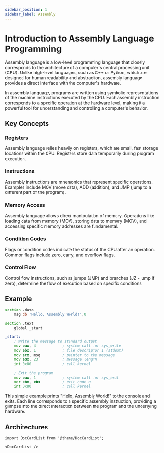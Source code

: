 ```yaml
---
sidebar_position: 1
sidebar_label: Assembly
---
```


# Introduction to Assembly Language Programming

Assembly language is a low-level programming language that closely corresponds to the architecture of a computer's central processing unit (CPU). Unlike high-level languages, such as C++ or Python, which are designed for human readability and abstraction, assembly language provides a direct interface with the computer's hardware.

In assembly language, programs are written using symbolic representations of the machine instructions executed by the CPU. Each assembly instruction corresponds to a specific operation at the hardware level, making it a powerful tool for understanding and controlling a computer's behavior.

## Key Concepts

### Registers

Assembly language relies heavily on registers, which are small, fast storage locations within the CPU. Registers store data temporarily during program execution.

### Instructions

Assembly instructions are mnemonics that represent specific operations. Examples include MOV (move data), ADD (addition), and JMP (jump to a different part of the program).

### Memory Access

Assembly language allows direct manipulation of memory. Operations like loading data from memory (MOV), storing data to memory (MOV), and accessing specific memory addresses are fundamental.

### Condition Codes

Flags or condition codes indicate the status of the CPU after an operation. Common flags include zero, carry, and overflow flags.

### Control Flow

Control flow instructions, such as jumps (JMP) and branches (JZ - jump if zero), determine the flow of execution based on specific conditions.

## Example

```asm
section .data
    msg db 'Hello, Assembly World!',0

section .text
    global _start

_start:
    ; Write the message to standard output
    mov eax, 4            ; system call for sys_write
    mov ebx, 1            ; file descriptor 1 (stdout)
    mov ecx, msg          ; pointer to the message
    mov edx, 23           ; message length
    int 0x80              ; call kernel

    ; Exit the program
    mov eax, 1            ; system call for sys_exit
    xor ebx, ebx          ; exit code 0
    int 0x80              ; call kernel
```

This simple example prints "Hello, Assembly World!" to the console and exits. Each line corresponds to a specific assembly instruction, providing a glimpse into the direct interaction between the program and the underlying hardware.

## Architectures

```mdx-code-block
import DocCardList from '@theme/DocCardList';

<DocCardList />
```
